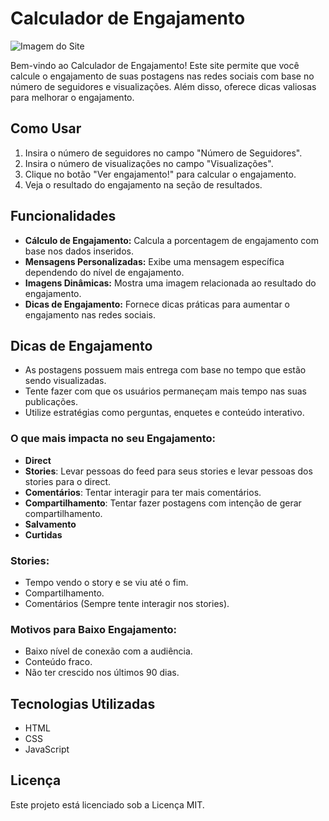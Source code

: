 # Calculador de Engajamento

![Imagem do Site](./assets/engaja.png)

Bem-vindo ao Calculador de Engajamento! Este site permite que você calcule o engajamento de suas postagens nas redes sociais com base no número de seguidores e visualizações. Além disso, oferece dicas valiosas para melhorar o engajamento.

## Como Usar

1. Insira o número de seguidores no campo "Número de Seguidores".
2. Insira o número de visualizações no campo "Visualizações".
3. Clique no botão "Ver engajamento!" para calcular o engajamento.
4. Veja o resultado do engajamento na seção de resultados.

## Funcionalidades

- **Cálculo de Engajamento:** Calcula a porcentagem de engajamento com base nos dados inseridos.
- **Mensagens Personalizadas:** Exibe uma mensagem específica dependendo do nível de engajamento.
- **Imagens Dinâmicas:** Mostra uma imagem relacionada ao resultado do engajamento.
- **Dicas de Engajamento:** Fornece dicas práticas para aumentar o engajamento nas redes sociais.

## Dicas de Engajamento

- As postagens possuem mais entrega com base no tempo que estão sendo visualizadas.
- Tente fazer com que os usuários permaneçam mais tempo nas suas publicações.
- Utilize estratégias como perguntas, enquetes e conteúdo interativo.

### O que mais impacta no seu Engajamento:

- **Direct**
- **Stories**: Levar pessoas do feed para seus stories e levar pessoas dos stories para o direct.
- **Comentários**: Tentar interagir para ter mais comentários.
- **Compartilhamento**: Tentar fazer postagens com intenção de gerar compartilhamento.
- **Salvamento**
- **Curtidas**

### Stories:

- Tempo vendo o story e se viu até o fim.
- Compartilhamento.
- Comentários (Sempre tente interagir nos stories).

### Motivos para Baixo Engajamento:

- Baixo nível de conexão com a audiência.
- Conteúdo fraco.
- Não ter crescido nos últimos 90 dias.

## Tecnologias Utilizadas

- HTML
- CSS
- JavaScript

## Licença

Este projeto está licenciado sob a Licença MIT.
